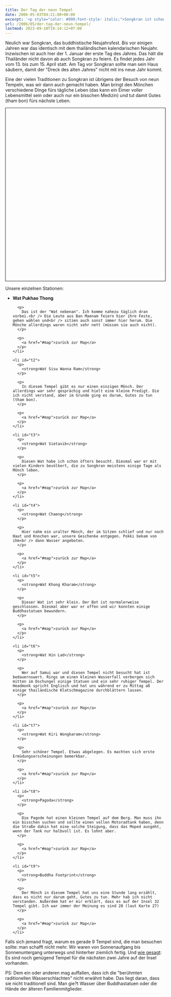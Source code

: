 ```yaml
---
title: Der Tag der neun Tempel
date: 2006-05-03T04:21:00+00:00
excerpt: '<p style="color: #999;font-style: italic;">Songkran ist schon ziemlich lange vorbei und ich habe es immer noch nicht geschafft, diesen Eintrag fertig zu stellen. Also dürft ihr ihn so fragmentarisch lesen, wie er ist. Im Optimalfall gäbe es noch die Links zu Bildern bei Flickr und ein paar weitere Kommentare. Abgesehen davon funktioniert das Anzeigen der Map nur mit nicht-InternetExplorern. Keine Ahnung warum. </p>'
url: /2006/05/der-tag-der-neun-tempel/
lastmod: 2023-09-10T19:14:12+07:00
---
```

Neulich war Songkran, das buddhistische Neujahrsfest. Bis vor einigen Jahren war das identisch mit dem thailändischen kalendarischen Neujahr. Inzwischen ist auch hier der 1. Januar der erste Tag des Jahres. Das hält die Thailänder nicht davon ab auch Songkran zu feiern. Es findet jedes Jahr vom 13. bis zum 15. April statt. Am Tag vor Songkran sollte man sein Haus säubern, damit der "Dreck des alten Jahres" nicht mit ins neue Jahr kommt.

Eine der vielen Traditionen zu Songkran ist übrigens der Besuch von neun Tempeln, was wir dann auch gemacht haben. Man bringt den Mönchen verschiedene Dinge fürs tägliche Leben (das kann ein Eimer voller Lebensmittel sein oder auch nur ein bisschen Medizin) und tut damit Gutes (tham bon) fürs nächste Leben. </div>

<div id="map" style="height:550px;width:508px;margin:5px 0;border:1px solid #000;">
</div>

<div class="text">
  <p>
    Unsere einzelnen Stationen:
  </p>

  <ul>
    <li id="t1">
      <p>
        <strong>Wat Pukhao Thong</strong>
      </p>

      <p>
        Das ist der "Wat nebenan". Ich komme nahezu täglich dran vorbei.<br /> Die Leute aus Ban Maenam feiern hier ihre Feste, gehen wählen und<br /> sitzen auch sonst immer hier herum. Die Mönche allerdings waren nicht sehr nett (müssen sie auch nicht).
      </p>

      <p>
        <a href="#map">zurück zur Map</a>
      </p>
    </li>

    <li id="t2">
      <p>
        <strong>Wat Sisu Wanna Ram</strong>
      </p>

      <p>
        In diesem Tempel gibt es nur einen einzigen Mönch. Der allerdings war sehr gesprächig und hielt eine kleine Predigt. Die ich nicht verstand, aber im Grunde ging es darum, Gutes zu tun (tham bon).
      </p>

      <p>
        <a href="#map">zurück zur Map</a>
      </p>
    </li>

    <li id="t3">
      <p>
        <strong>Wat Sietavib</strong>
      </p>

      <p>
        Diesen Wat habe ich schon öfters besucht. Diesmal war er mit vielen Kindern bevölkert, die zu Songkran meistens einige Tage als Mönch leben.
      </p>

      <p>
        <a href="#map">zurück zur Map</a>
      </p>
    </li>

    <li id="t4">
      <p>
        <strong>Wat Chaeng</strong>
      </p>

      <p>
        Hier nahm ein uralter Mönch, der im Sitzen schlief und nur noch Haut und Knochen war, unsere Geschenke entgegen. Pokki bekam von ihm<br /> dann Wasser angeboten.
      </p>

      <p>
        <a href="#map">zurück zur Map</a>
      </p>
    </li>

    <li id="t5">
      <p>
        <strong>Wat Khong Kharam</strong>
      </p>

      <p>
        Dieser Wat ist sehr klein. Der Bot ist normalerweise geschlossen. Diesmal aber war er offen und wir konnten einige Buddhastatuen bewundern.
      </p>

      <p>
        <a href="#map">zurück zur Map</a>
      </p>
    </li>

    <li id="t6">
      <p>
        <strong>Wat Hin Lad</strong>
      </p>

      <p>
        Wer auf Samui war und diesen Tempel nicht besucht hat ist bedauernswert. Rings um einen kleinen Wasserfall verbergen sich mitten im Dschungel einige Statuen und ein sehr ruhiger Tempel. Der Headmonk spricht Englisch und hat uns während er zu Mittag aß einige thailändische Klatschmagazine durchblättern lassen.
      </p>

      <p>
        <a href="#map">zurück zur Map</a>
      </p>
    </li>

    <li id="t7">
      <p>
        <strong>Wat Kiri Wongkaram</strong>
      </p>

      <p>
        Sehr schöner Tempel. Etwas abgelegen. Es machten sich erste Ermüdungserscheinungen bemerkbar.
      </p>

      <p>
        <a href="#map">zurück zur Map</a>
      </p>
    </li>

    <li id="t8">
      <p>
        <strong>Pagoda</strong>
      </p>

      <p>
        Die Pagode hat einen kleinen Tempel auf dem Berg. Man muss ihn ein bisschen suchen und sollte einen vollen Motoradtank haben, denn die Straße dahin hat eine solche Steigung, dass das Moped ausgeht, wenn der Tank nur halbvoll ist. Es lohnt aber.
      </p>

      <p>
        <a href="#map">zurück zur Map</a>
      </p>
    </li>

    <li id="t9">
      <p>
        <strong>Buddha Footprint</strong>
      </p>

      <p>
        Der Mönch in diesem Tempel hat uns eine Stunde lang erzählt, dass es nicht nur darum geht, Gutes zu tun. Mehr hab ich nicht verstanden. Außerdem hat er mir erklärt, dass es auf der Insel 32 Tempel gibt. Ich war immer der Meinung es sind 28 (laut Karte 27)
      </p>

      <p>
        <a href="#map">zurück zur Map</a>
      </p>
    </li>
  </ul>

  <p>
    Falls sich jemand fragt, warum es gerade 9 Tempel sind, die man besuchen sollte: man schafft nicht mehr. Wir waren von Sonnenaufgang bis Sonnenuntergang unterwegs und hinterher ziemlich fertig. Und <a href="#t9">wie gesagt</a>: Es sind noch genügend Tempel für die nächsten zwei Jahre auf der Insel vorhanden.
  </p>

  <p>
    PS: Dem ein oder anderen mag auffallen, dass ich die "berühmten raditionellen Wasserschlachten" nicht erwähnt habe. Das liegt daran, dass sie nicht traditionell sind. Man gie?t Wasser über Buddhastatuen oder die Hände der älteren Familienmitglieder.
  </p>
